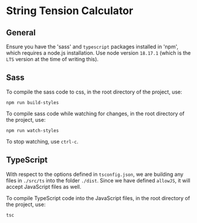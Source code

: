 # String Tension Calculator

## General

Ensure you have the 'sass' and `typescript` packages installed in 'npm', which requires a node.js installation. Use node version `18.17.1` (which is the `LTS` version at the time of writing this).

## Sass

To compile the sass code to css, in the root directory of the project, use:
```
npm run build-styles
```

To compile sass code while watching for changes, in the root directory of the project, use:
```
npm run watch-styles
```

To stop watching, use `ctrl-c`.

## TypeScript

With respect to the options defined in `tsconfig.json`, we are building any files in `./src/ts` into the folder `./dist`. Since we have defined `allowJS`, it will accept JavaScript files as well.

To compile TypeScript code into the JavaScript files, in the root directory of the project, use:
```
tsc
```
